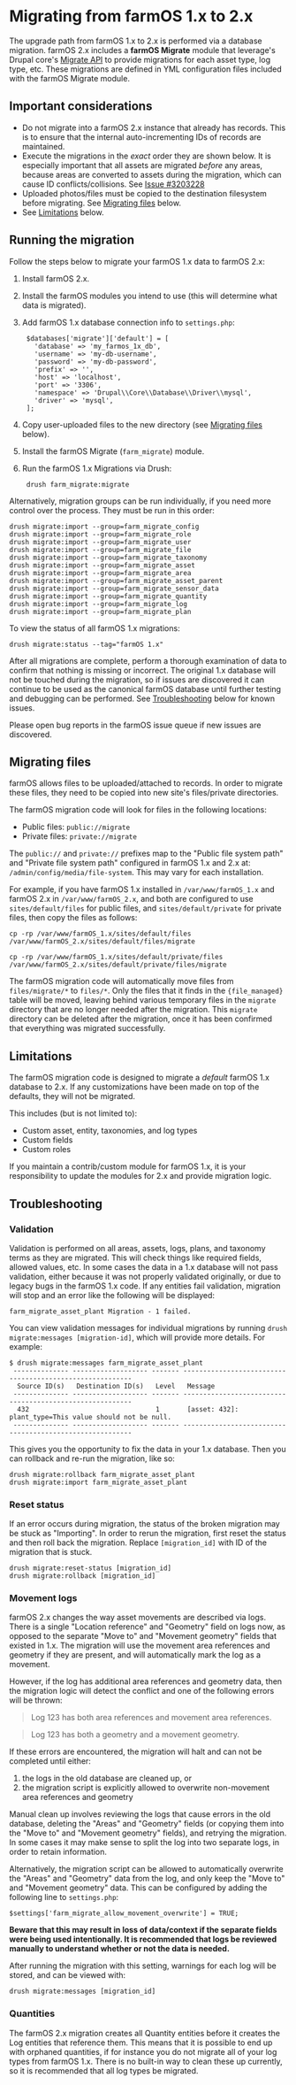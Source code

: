 # Migrating from farmOS 1.x to 2.x

The upgrade path from farmOS 1.x to 2.x is performed via a database migration.
farmOS 2.x includes a **farmOS Migrate** module that leverage's Drupal core's
[Migrate API](https://drupal.org/docs/drupal-apis/migrate-api) to provide
migrations for each asset type, log type, etc. These migrations are defined in
YML configuration files included with the farmOS Migrate module.

## Important considerations

* Do not migrate into a farmOS 2.x instance that already has records. This is
  to ensure that the internal auto-incrementing IDs of records are maintained.
* Execute the migrations in the *exact* order they are shown below. It is
  especially important that all assets are migrated *before* any areas, because
  areas are converted to assets during the migration, which can cause ID
  conflicts/collisions.
  See [Issue #3203228](https://www.drupal.org/project/farm/issues/3203228)
* Uploaded photos/files must be copied to the destination filesystem before
  migrating. See [Migrating files](#migrating-files) below.
* See [Limitations](#limitations) below.

## Running the migration

Follow the steps below to migrate your farmOS 1.x data to farmOS 2.x:

1. Install farmOS 2.x.
2. Install the farmOS modules you intend to use (this will determine what
   data is migrated).
3. Add farmOS 1.x database connection info to `settings.php`:

        $databases['migrate']['default'] = [
          'database' => 'my_farmos_1x_db',
          'username' => 'my-db-username',
          'password' => 'my-db-password',
          'prefix' => '',
          'host' => 'localhost',
          'port' => '3306',
          'namespace' => 'Drupal\\Core\\Database\\Driver\\mysql',
          'driver' => 'mysql',
        ];

4. Copy user-uploaded files to the new directory (see
   [Migrating files](#migrating-files) below).
5. Install the farmOS Migrate (`farm_migrate`) module.
6. Run the farmOS 1.x Migrations via Drush:

        drush farm_migrate:migrate

Alternatively, migration groups can be run individually, if you need
more control over the process. They must be run in this order:

    drush migrate:import --group=farm_migrate_config
    drush migrate:import --group=farm_migrate_role
    drush migrate:import --group=farm_migrate_user
    drush migrate:import --group=farm_migrate_file
    drush migrate:import --group=farm_migrate_taxonomy
    drush migrate:import --group=farm_migrate_asset
    drush migrate:import --group=farm_migrate_area
    drush migrate:import --group=farm_migrate_asset_parent
    drush migrate:import --group=farm_migrate_sensor_data
    drush migrate:import --group=farm_migrate_quantity
    drush migrate:import --group=farm_migrate_log
    drush migrate:import --group=farm_migrate_plan

To view the status of all farmOS 1.x migrations:

    drush migrate:status --tag="farmOS 1.x"

After all migrations are complete, perform a thorough examination of data to
confirm that nothing is missing or incorrect. The original 1.x database will
not be touched during the migration, so if issues are discovered it can
continue to be used as the canonical farmOS database until further testing and
debugging can be performed. See [Troubleshooting](#troubleshooting) below for
known issues.

Please open bug reports in the farmOS issue queue if new issues are discovered.

## Migrating files

farmOS allows files to be uploaded/attached to records. In order to migrate
these files, they need to be copied into new site's files/private directories.

The farmOS migration code will look for files in the following locations:

- Public files: `public://migrate`
- Private files: `private://migrate`

The `public://` and `private://` prefixes map to the "Public file system path"
and "Private file system path" configured in farmOS 1.x and 2.x at:
`/admin/config/media/file-system`. This may vary for each installation.

For example, if you have farmOS 1.x installed in `/var/www/farmOS_1.x` and
farmOS 2.x in `/var/www/farmOS_2.x`, and both are configured to use
`sites/default/files` for public files, and `sites/default/private` for private
files, then copy the files as follows:

    cp -rp /var/www/farmOS_1.x/sites/default/files /var/www/farmOS_2.x/sites/default/files/migrate

    cp -rp /var/www/farmOS_1.x/sites/default/private/files /var/www/farmOS_2.x/sites/default/private/files/migrate

The farmOS migration code will automatically move files from `files/migrate/*`
to `files/*`. Only the files that it finds in the `{file_managed}` table will
be moved, leaving behind various temporary files in the `migrate` directory
that are no longer needed after the migration. This `migrate` directory can be
deleted after the migration, once it has been confirmed that everything was
migrated successfully.

## Limitations

The farmOS migration code is designed to migrate a *default* farmOS 1.x
database to 2.x. If any customizations have been made on top of the defaults,
they will not be migrated.

This includes (but is not limited to):

- Custom asset, entity, taxonomies, and log types
- Custom fields
- Custom roles

If you maintain a contrib/custom module for farmOS 1.x, it is your
responsibility to update the modules for 2.x and provide migration logic.

## Troubleshooting

### Validation

Validation is performed on all areas, assets, logs, plans, and taxonomy terms
as they are migrated. This will check things like required fields, allowed
values, etc. In some cases the data in a 1.x database will not pass validation,
either because it was not properly validated originally, or due to legacy bugs
in the farmOS 1.x code. If any entities fail validation, migration will stop
and an error like the following will be displayed:

    farm_migrate_asset_plant Migration - 1 failed.

You can view validation messages for individual migrations by running
`drush migrate:messages [migration-id]`, which will provide more details. For
example:

    $ drush migrate:messages farm_migrate_asset_plant
     -------------- ------------------- ------- ---------------------------------------------------------
      Source ID(s)   Destination ID(s)   Level   Message
     -------------- ------------------- ------- ---------------------------------------------------------
      432                                1       [asset: 432]: plant_type=This value should not be null.
     -------------- ------------------- ------- ---------------------------------------------------------

This gives you the opportunity to fix the data in your 1.x database. Then you
can rollback and re-run the migration, like so:

    drush migrate:rollback farm_migrate_asset_plant
    drush migrate:import farm_migrate_asset_plant

### Reset status

If an error occurs during migration, the status of the broken migration may be
stuck as "Importing". In order to rerun the migration, first reset the status
and then roll back the migration. Replace `[migration_id]` with ID of the
migration that is stuck.

    drush migrate:reset-status [migration_id]
    drush migrate:rollback [migration_id]

### Movement logs

farmOS 2.x changes the way asset movements are described via logs. There is a
single "Location reference" and "Geometry" field on logs now, as opposed to
the separate "Move to" and "Movement geometry" fields that existed in 1.x. The
migration will use the movement area references and geometry if they are
present, and will automatically mark the log as a movement.

However, if the log has additional area references and geometry data, then the
migration logic will detect the conflict and one of the following errors will
be thrown:

> Log 123 has both area references and movement area references.

> Log 123 has both a geometry and a movement geometry.

If these errors are encountered, the migration will halt and can not be
completed until either:

1. the logs in the old database are cleaned up, or
2. the migration script is explicitly allowed to overwrite non-movement area
   references and geometry

Manual clean up involves reviewing the logs that cause errors in the old
database, deleting the "Areas" and "Geometry" fields (or copying them into the
"Move to" and "Movement geometry" fields), and retrying the migration. In some
cases it may make sense to split the log into two separate logs, in order to
retain information.

Alternatively, the migration script can be allowed to automatically overwrite
the "Areas" and "Geometry" data from the log, and only keep the "Move to" and
"Movement geometry" data. This can be configured by  adding the following line
to `settings.php`:

    $settings['farm_migrate_allow_movement_overwrite'] = TRUE;

**Beware that this may result in loss of data/context if the separate fields
were being used intentionally. It is recommended that logs be reviewed manually to
understand whether or not the data is needed.**

After running the migration with this setting, warnings for each log will be
stored, and can be viewed with:

    drush migrate:messages [migration_id]

### Quantities

The farmOS 2.x migration creates all Quantity entities before it creates the
Log entities that reference them. This means that it is possible to end up with
orphaned quantities, if for instance you do not migrate all of your log types
from farmOS 1.x. There is no built-in way to clean these up currently, so it is
recommended that all log types be migrated.
